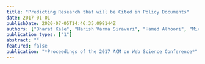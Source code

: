 ```yaml
---
title: "Predicting Research that will be Cited in Policy Documents"
date: 2017-01-01
publishDate: 2020-07-05T14:46:35.098144Z
authors: ["Bharat Kale", "Harish Varma Siravuri", "Hamed Alhoori", "Michael E Papka"]
publication_types: ["1"]
abstract: ""
featured: false
publication: "*Proceedings of the 2017 ACM on Web Science Conference*"
---
```


